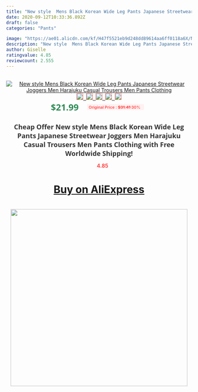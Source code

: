 ```yaml
---
title: "New style  Mens Black Korean Wide Leg Pants Japanese Streetwear Joggers Men Harajuku Casual Trousers Men Pants Clothing"
date: 2020-09-12T10:33:36.892Z
draft: false
categories: "Pants"

image: "https://ae01.alicdn.com/kf/H47f5521eb9d248dd89614aa6ff0118a6X/New-style-Mens-Black-Korean-Wide-Leg-Pants-Japanese-Streetwear-Joggers-Men-Harajuku-Casual-Trousers-Men.jpg"
description: "New style  Mens Black Korean Wide Leg Pants Japanese Streetwear Joggers Men Harajuku Casual Trousers Men Pants Clothing"
author: Giselle
ratingvalue: 4.85
reviewcount: 2.555
---
```

<br>
<div style="text-align: center;">
<a href="https://s.click.aliexpress.com/e/_9vlmL7" target="_blank" rel="nofollow noopener noreferrer"><img alt="New style  Mens Black Korean Wide Leg Pants Japanese Streetwear Joggers Men Harajuku Casual Trousers Men Pants Clothing" class="magnifier-image" src="https://ae01.alicdn.com/kf/H47f5521eb9d248dd89614aa6ff0118a6X/New-style-Mens-Black-Korean-Wide-Leg-Pants-Japanese-Streetwear-Joggers-Men-Harajuku-Casual-Trousers-Men.jpg_640x640.jpg">
<br>
<img style="border:1px solid salmon" src="https://ae01.alicdn.com/kf/H47f5521eb9d248dd89614aa6ff0118a6X/New-style-Mens-Black-Korean-Wide-Leg-Pants-Japanese-Streetwear-Joggers-Men-Harajuku-Casual-Trousers-Men.jpg_120x120.jpg">&nbsp;&nbsp;<img style="border:1px solid salmon" src="https://ae01.alicdn.com/kf/H3ea4676087984e2d871953be494149f46/New-style-Mens-Black-Korean-Wide-Leg-Pants-Japanese-Streetwear-Joggers-Men-Harajuku-Casual-Trousers-Men.jpg_120x120.jpg">&nbsp;&nbsp;<img style="border:1px solid salmon" src="https://ae01.alicdn.com/kf/H9a3b9540ba2741e48e59ea1dc7e17600l/New-style-Mens-Black-Korean-Wide-Leg-Pants-Japanese-Streetwear-Joggers-Men-Harajuku-Casual-Trousers-Men.jpg_120x120.jpg">&nbsp;&nbsp;<img style="border:1px solid salmon" src="https://ae01.alicdn.com/kf/H0daca71ffe524ddca1c7166f186bd7a1D/New-style-Mens-Black-Korean-Wide-Leg-Pants-Japanese-Streetwear-Joggers-Men-Harajuku-Casual-Trousers-Men.png_120x120.jpg">&nbsp;&nbsp;<img style="border:1px solid salmon" src="https://ae01.alicdn.com/kf/Hf305056762314ebf8a95f8686321e095X/New-style-Mens-Black-Korean-Wide-Leg-Pants-Japanese-Streetwear-Joggers-Men-Harajuku-Casual-Trousers-Men.jpg_120x120.jpg"></a></div><br0>
<div style="text-align: center;"><span style="background-color: white; border: 0px; box-sizing: border-box; color: seagreen; display: inline-block; font-family: &quot;open sans&quot; , &quot;arial&quot; , &quot;helvetica&quot; , sans-serif , &quot;heiti&quot;; font-size: 24px; font-stretch: inherit; font-weight: 700; line-height: inherit; margin: 0px 10px 0px 0px; padding: 0px; vertical-align: middle;">$21.99 </span>
<span style="background: rgb(255 , 241 , 241); border-radius: 3px; border: 0px; box-sizing: border-box; color: #ff4747; display: inline-block; font-family: inherit; font-size: 12px; font-stretch: inherit; font-style: inherit; font-variant: inherit; font-weight: 600; line-height: inherit; margin: 0px; padding: 2px 5px; transform: scale(0.9); vertical-align: middle;">Original Price : <b style="text-decoration: line-through;">$31.41 </b> 30%&nbsp;&nbsp;</span></div>
<h1 style="color: #333333; display: inline-block; font-family: &quot;open sans&quot; , &quot;arial&quot; , &quot;helvetica&quot; , sans-serif , &quot;heiti&quot;; font-size: 18px; font-stretch: inherit; font-weight: 700; text-align: center;">Cheap Offer New style  Mens Black Korean Wide Leg Pants Japanese Streetwear Joggers Men Harajuku Casual Trousers Men Pants Clothing with Free Worldwide Shipping!</h1>
<div style="color: #ff4747; text-align: center;">
<img src="https://4.bp.blogspot.com/-M0ZcTcb-5uY/XleCXlxnR4I/AAAAAAAAAEc/OrjgMkXV1oMQFaCRZj5HQwOCBcu3w1FegCPcBGAYYCw/s1600/star.png" style="height: 15px;">&nbsp;<b>4.85</b></div>
<div class="button_cont" align="center"><a class="buynow_a" href="https://s.click.aliexpress.com/e/_9vlmL7" target="_blank" rel="nofollow noopener noreferrer"><H1>Buy on AliExpress</H1></a></div><br>
<div class="separator" style="clear: both; text-align: center;">
<img src="https://lh3.googleusercontent.com/-pTy5HemUv9M/XlePHvY0dAI/AAAAAAAAAE4/0nX5iRUoIWY8eMW9Dpxeirr157OZliDIgCLcBGAsYHQ/s1600/badge.gif" width="480">
</div>
